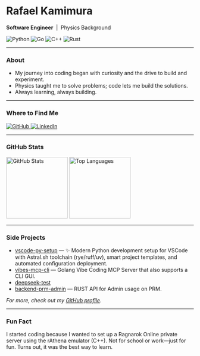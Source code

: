 # Rafael Kamimura

**Software Engineer** &nbsp;|&nbsp; Physics Background

<div align="left">
  <img src="https://img.shields.io/badge/-Python-3776AB?style=flat&logo=python&logoColor=white" alt="Python"/>
  <img src="https://img.shields.io/badge/-Go-00ADD8?style=flat&logo=go&logoColor=white" alt="Go"/>
  <img src="https://img.shields.io/badge/-C++-00599C?style=flat&logo=c%2b%2b&logoColor=white" alt="C++"/>
  <img src="https://img.shields.io/badge/-Rust-000000?style=flat&logo=rust&logoColor=white" alt="Rust"/>
</div>

---

### About

- My journey into coding began with curiosity and the drive to build and experiment.
- Physics taught me to solve problems; code lets me build the solutions.
- Always learning, always building.

---

### Where to Find Me

<a href="https://github.com/rafaelkamimura">
  <img src="https://img.shields.io/badge/-rafaelkamimura-181717?style=flat&logo=github&logoColor=white" alt="GitHub"/>
</a>
<a href="https://www.linkedin.com/in/rafael-kamimura-8a6077203/">
  <img src="https://img.shields.io/badge/-LinkedIn-0077B5?style=flat&logo=linkedin&logoColor=white" alt="LinkedIn"/>
</a>

---

### GitHub Stats

<p align="left">
  <img src="https://github-readme-stats.vercel.app/api?username=rafaelkamimura&show_icons=true&theme=default" alt="GitHub Stats" height="165">
  <img src="https://github-readme-stats.vercel.app/api/top-langs/?username=rafaelkamimura&layout=compact&hide=html&theme=default" alt="Top Languages" height="165">
</p>

---

### Side Projects

- [vscode-py-setup](https://github.com/rafaelkamimura/vscode-py-setup) — ✨ Modern Python development setup for VSCode with Astral.sh toolchain (rye/ruff/uv), smart project templates, and automated configuration deployment.
- [vibes-mcp-cli](https://github.com/rafaelkamimura/vibes-mcp-cli) — Golang Vibe Coding MCP Server that also supports a CLI GUI.
- [deepseek-test](https://github.com/rafaelkamimura/deepseek-test)
- [backend-prm-admin](https://github.com/rafaelkamimura/backend-prm-admin) — RUST API for Admin usage on PRM.

_For more, check out my [GitHub profile](https://github.com/rafaelkamimura?tab=repositories&q=is%3Apublic+fork%3Afalse&sort=updated)._

---

### Fun Fact

I started coding because I wanted to set up a Ragnarok Online private server using the rAthena emulator (C++). Not for school or work—just for fun. Turns out, it was the best way to learn.
